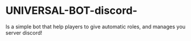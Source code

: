 # UNIVERSAL-BOT-discord-
Is a simple bot that help players to give automatic roles, and manages you server discord!
